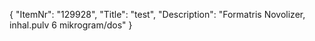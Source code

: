{
  "ItemNr": "129928",
  "Title": "test",
  "Description": "Formatris Novolizer, inhal.pulv 6 mikrogram/dos"
}